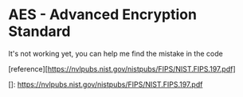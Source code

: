 # AES - Advanced Encryption Standard

It's not working yet, you can help me find the mistake in the code

[reference][https://nvlpubs.nist.gov/nistpubs/FIPS/NIST.FIPS.197.pdf]

[]: https://nvlpubs.nist.gov/nistpubs/FIPS/NIST.FIPS.197.pdf